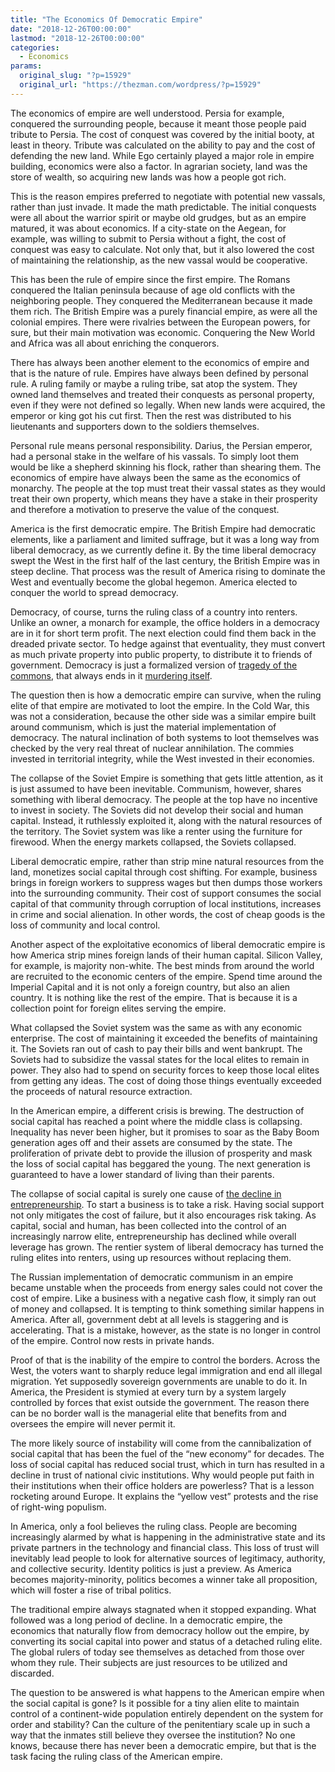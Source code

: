 ```yaml
---
title: "The Economics Of Democratic Empire"
date: "2018-12-26T00:00:00"
lastmod: "2018-12-26T00:00:00"
categories:
  - Economics
params:
  original_slug: "?p=15929"
  original_url: "https://thezman.com/wordpress/?p=15929"
---
```


The economics of empire are well understood. Persia for example,
conquered the surrounding people, because it meant those people paid
tribute to Persia. The cost of conquest was covered by the initial
booty, at least in theory. Tribute was calculated on the ability to pay
and the cost of defending the new land. While Ego certainly played a
major role in empire building, economics were also a factor. In agrarian
society, land was the store of wealth, so acquiring new lands was how a
people got rich.

This is the reason empires preferred to negotiate with potential new
vassals, rather than just invade. It made the math predictable. The
initial conquests were all about the warrior spirit or maybe old
grudges, but as an empire matured, it was about economics. If a
city-state on the Aegean, for example, was willing to submit to Persia
without a fight, the cost of conquest was easy to calculate. Not only
that, but it also lowered the cost of maintaining the relationship, as
the new vassal would be cooperative.

This has been the rule of empire since the first empire. The Romans
conquered the Italian peninsula because of age old conflicts with the
neighboring people. They conquered the Mediterranean because it made
them rich. The British Empire was a purely financial empire, as were all
the colonial empires. There were rivalries between the European powers,
for sure, but their main motivation was economic. Conquering the New
World and Africa was all about enriching the conquerors.

There has always been another element to the economics of empire and
that is the nature of rule. Empires have always been defined by personal
rule. A ruling family or maybe a ruling tribe, sat atop the system. They
owned land themselves and treated their conquests as personal property,
even if they were not defined so legally. When new lands were acquired,
the emperor or king got his cut first. Then the rest was distributed to
his lieutenants and supporters down to the soldiers themselves.

Personal rule means personal responsibility. Darius, the Persian
emperor, had a personal stake in the welfare of his vassals. To simply
loot them would be like a shepherd skinning his flock, rather than
shearing them. The economics of empire have always been the same as the
economics of monarchy. The people at the top must treat their vassal
states as they would treat their own property, which means they have a
stake in their prosperity and therefore a motivation to preserve the
value of the conquest.

America is the first democratic empire. The British Empire had
democratic elements, like a parliament and limited suffrage, but it was
a long way from liberal democracy, as we currently define it. By the
time liberal democracy swept the West in the first half of the last
century, the British Empire was in steep decline. That process was the
result of America rising to dominate the West and eventually become the
global hegemon. America elected to conquer the world to spread
democracy.

Democracy, of course, turns the ruling class of a country into renters.
Unlike an owner, a monarch for example, the office holders in a
democracy are in it for short term profit. The next election could find
them back in the dreaded private sector. To hedge against that
eventuality, they must convert as much private property into public
property, to distribute it to friends of government. Democracy is just a
formalized version of [tragedy of the
commons](https://en.wikipedia.org/wiki/Tragedy_of_the_commons), that
always ends in it [murdering
itself](https://www.goodreads.com/quotes/49810-i-do-not-say-that-democracy-has-been-more-pernicious).

The question then is how a democratic empire can survive, when the
ruling elite of that empire are motivated to loot the empire. In the
Cold War, this was not a consideration, because the other side was a
similar empire built around communism, which is just the material
implementation of democracy. The natural inclination of both systems to
loot themselves was checked by the very real threat of nuclear
annihilation. The commies invested in territorial integrity, while the
West invested in their economies.

The collapse of the Soviet Empire is something that gets little
attention, as it is just assumed to have been inevitable. Communism,
however, shares something with liberal democracy. The people at the top
have no incentive to invest in society. The Soviets did not develop
their social and human capital. Instead, it ruthlessly exploited it,
along with the natural resources of the territory. The Soviet system was
like a renter using the furniture for firewood. When the energy markets
collapsed, the Soviets collapsed.

Liberal democratic empire, rather than strip mine natural resources from
the land, monetizes social capital through cost shifting. For example,
business brings in foreign workers to suppress wages but then dumps
those workers into the surrounding community. Their cost of support
consumes the social capital of that community through corruption of
local institutions, increases in crime and social alienation. In other
words, the cost of cheap goods is the loss of community and local
control.

Another aspect of the exploitative economics of liberal democratic
empire is how America strip mines foreign lands of their human capital.
Silicon Valley, for example, is majority non-white. The best minds from
around the world are recruited to the economic centers of the empire.
Spend time around the Imperial Capital and it is not only a foreign
country, but also an alien country. It is nothing like the rest of the
empire. That is because it is a collection point for foreign elites
serving the empire.

What collapsed the Soviet system was the same as with any economic
enterprise. The cost of maintaining it exceeded the benefits of
maintaining it. The Soviets ran out of cash to pay their bills and went
bankrupt. The Soviets had to subsidize the vassal states for the local
elites to remain in power. They also had to spend on security forces to
keep those local elites from getting any ideas. The cost of doing those
things eventually exceeded the proceeds of natural resource extraction.

In the American empire, a different crisis is brewing. The destruction
of social capital has reached a point where the middle class is
collapsing. Inequality has never been higher, but it promises to soar as
the Baby Boom generation ages off and their assets are consumed by the
state. The proliferation of private debt to provide the illusion of
prosperity and mask the loss of social capital has beggared the young.
The next generation is guaranteed to have a lower standard of living
than their parents.

The collapse of social capital is surely one cause of [the decline in
entrepreneurship](https://drive.google.com/file/d/1lnkax3Vz6Ln4awmQsJNTMotmFxgiP_kk/view).
To start a business is to take a risk. Having social support not only
mitigates the cost of failure, but it also encourages risk taking. As
capital, social and human, has been collected into the control of an
increasingly narrow elite, entrepreneurship has declined while overall
leverage has grown. The rentier system of liberal democracy has turned
the ruling elites into renters, using up resources without replacing
them.

The Russian implementation of democratic communism in an empire became
unstable when the proceeds from energy sales could not cover the cost of
empire. Like a business with a negative cash flow, it simply ran out of
money and collapsed. It is tempting to think something similar happens
in America. After all, government debt at all levels is staggering and
is accelerating. That is a mistake, however, as the state is no longer
in control of the empire. Control now rests in private hands.

Proof of that is the inability of the empire to control the borders.
Across the West, the voters want to sharply reduce legal immigration and
end all illegal migration. Yet supposedly sovereign governments are
unable to do it. In America, the President is stymied at every turn by a
system largely controlled by forces that exist outside the government.
The reason there can be no border wall is the managerial elite that
benefits from and oversees the empire will never permit it.

The more likely source of instability will come from the cannibalization
of social capital that has been the fuel of the “new economy” for
decades. The loss of social capital has reduced social trust, which in
turn has resulted in a decline in trust of national civic institutions.
Why would people put faith in their institutions when their office
holders are powerless? That is a lesson rocketing around Europe. It
explains the “yellow vest” protests and the rise of right-wing populism.

In America, only a fool believes the ruling class. People are becoming
increasingly alarmed by what is happening in the administrative state
and its private partners in the technology and financial class. This
loss of trust will inevitably lead people to look for alternative
sources of legitimacy, authority, and collective security. Identity
politics is just a preview. As America becomes majority-minority,
politics becomes a winner take all proposition, which will foster a rise
of tribal politics.

The traditional empire always stagnated when it stopped expanding. What
followed was a long period of decline. In a democratic empire, the
economics that naturally flow from democracy hollow out the empire, by
converting its social capital into power and status of a detached ruling
elite. The global rulers of today see themselves as detached from those
over whom they rule. Their subjects are just resources to be utilized
and discarded.

The question to be answered is what happens to the American empire when
the social capital is gone? Is it possible for a tiny alien elite to
maintain control of a continent-wide population entirely dependent on
the system for order and stability? Can the culture of the penitentiary
scale up in such a way that the inmates still believe they oversee the
institution? No one knows, because there has never been a democratic
empire, but that is the task facing the ruling class of the American
empire.
